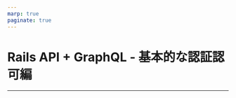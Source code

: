 ```yaml
---
marp: true
paginate: true
---
```


<!-- prerender: true -->

# Rails API + GraphQL - 基本的な認証認可編

---

